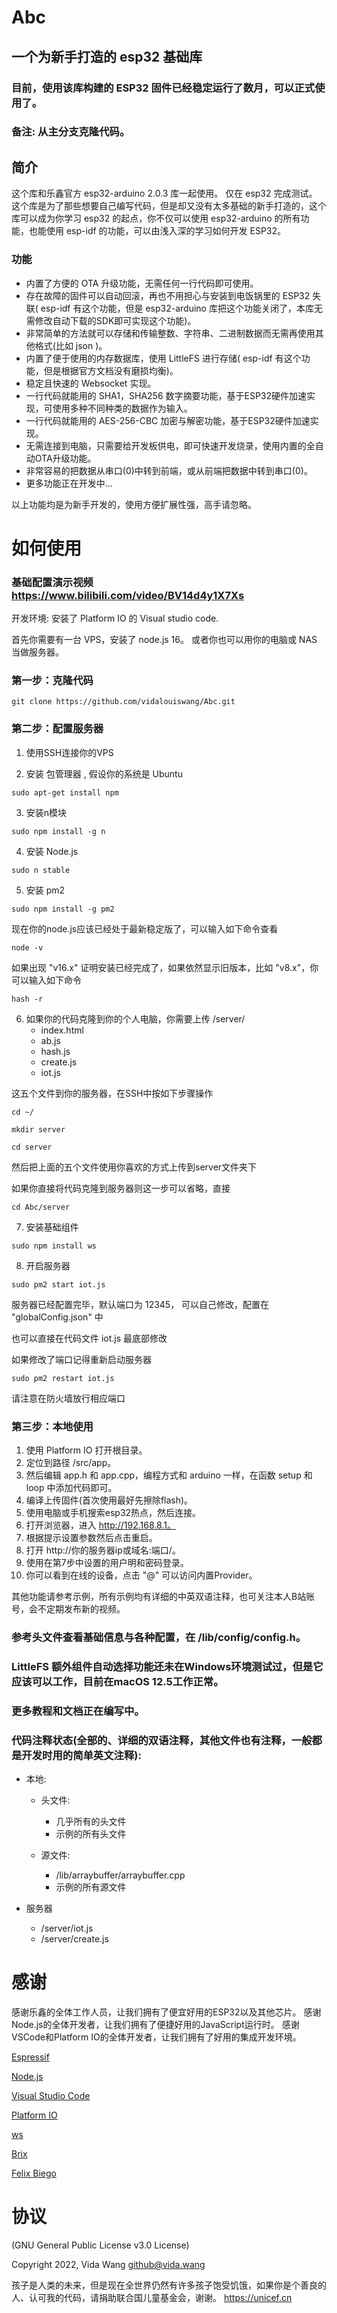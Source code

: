 # Abc

## 一个为新手打造的 esp32 基础库

### 目前，使用该库构建的 ESP32 固件已经稳定运行了数月，可以正式使用了。

### 备注: 从主分支克隆代码。

## 简介

这个库和乐鑫官方 esp32-arduino 2.0.3 库一起使用。
仅在 esp32 完成测试。
这个库是为了那些想要自己编写代码，但是却又没有太多基础的新手打造的，这个库可以成为你学习 esp32 的起点，你不仅可以使用 esp32-arduino 的所有功能，也能使用 esp-idf 的功能，可以由浅入深的学习如何开发 ESP32。

### 功能

* 内置了方便的 OTA 升级功能，无需任何一行代码即可使用。
* 存在故障的固件可以自动回滚，再也不用担心与安装到电饭锅里的 ESP32 失联( esp-idf 有这个功能，但是 esp32-arduino 库把这个功能关闭了，本库无需修改自动下载的SDK即可实现这个功能)。
* 非常简单的方法就可以存储和传输整数、字符串、二进制数据而无需再使用其他格式(比如 json )。
* 内置了便于使用的内存数据库，使用 LittleFS 进行存储( esp-idf 有这个功能，但是根据官方文档没有磨损均衡)。
* 稳定且快速的 Websocket 实现。
* 一行代码就能用的 SHA1，SHA256 数字摘要功能，基于ESP32硬件加速实现，可使用多种不同种类的数据作为输入。
* 一行代码就能用的 AES-256-CBC 加密与解密功能，基于ESP32硬件加速实现。
* 无需连接到电脑，只需要给开发板供电，即可快速开发烧录，使用内置的全自动OTA升级功能。
* 非常容易的把数据从串口(0)中转到前端，或从前端把数据中转到串口(0)。
* 更多功能正在开发中...

以上功能均是为新手开发的，使用方便扩展性强，高手请忽略。

# 如何使用

### 基础配置演示视频 https://www.bilibili.com/video/BV14d4y1X7Xs

开发环境: 安装了 Platform IO 的 Visual studio code.

首先你需要有一台 VPS，安装了 node.js 16。
或者你也可以用你的电脑或 NAS 当做服务器。

### 第一步：克隆代码

```console
git clone https://github.com/vidalouiswang/Abc.git
```

### 第二步：配置服务器

1. 使用SSH连接你的VPS

2. 安装 包管理器 , 假设你的系统是 Ubuntu

```console
sudo apt-get install npm
```

3. 安装n模块
```console
sudo npm install -g n
```

4. 安装 Node.js
```console
sudo n stable
```

5. 安装 pm2
```console
sudo npm install -g pm2
```

现在你的node.js应该已经处于最新稳定版了，可以输入如下命令查看

```console
node -v
```

如果出现 "v16.x" 证明安装已经完成了，如果依然显示旧版本，比如 "v8.x"，你可以输入如下命令

```console
hash -r
```

6. 如果你的代码克隆到你的个人电脑，你需要上传
/server/
    - index.html
    - ab.js
    - hash.js
    - create.js
    - iot.js

这五个文件到你的服务器，在SSH中按如下步骤操作

```console
cd ~/
```
```console
mkdir server
```
```console
cd server
```

然后把上面的五个文件使用你喜欢的方式上传到server文件夹下

如果你直接将代码克隆到服务器则这一步可以省略，直接
```console
cd Abc/server
```

7. 安装基础组件
```console
sudo npm install ws
```

8. 开启服务器
```console
sudo pm2 start iot.js
```

服务器已经配置完毕，默认端口为 12345， 可以自己修改，配置在 "globalConfig.json" 中

也可以直接在代码文件 iot.js 最底部修改

如果修改了端口记得重新启动服务器
```console
sudo pm2 restart iot.js
```

请注意在防火墙放行相应端口

### 第三步：本地使用

1. 使用 Platform IO 打开根目录。
2. 定位到路径 /src/app。 
3. 然后编辑 app.h 和 app.cpp，编程方式和 arduino 一样，在函数 setup 和 loop 中添加代码即可。
4. 编译上传固件(首次使用最好先擦除flash)。
5. 使用电脑或手机搜索esp32热点，然后连接。
6. 打开浏览器，进入 http://192.168.8.1。
7. 根据提示设置参数然后点击重启。
8. 打开 http://你的服务器ip或域名:端口/。
9. 使用在第7步中设置的用户明和密码登录。
10. 你可以看到在线的设备，点击 "@" 可以访问内置Provider。

其他功能请参考示例，所有示例均有详细的中英双语注释，也可关注本人B站账号，会不定期发布新的视频。

### 参考头文件查看基础信息与各种配置，在 /lib/config/config.h。

### LittleFS 额外组件自动选择功能还未在Windows环境测试过，但是它应该可以工作，目前在macOS 12.5工作正常。

### 更多教程和文档正在编写中。

### 代码注释状态(全部的、详细的双语注释，其他文件也有注释，一般都是开发时用的简单英文注释):

* 本地:

    * 头文件:

        * 几乎所有的头文件
        * 示例的所有头文件

    * 源文件:

        * /lib/arraybuffer/arraybuffer.cpp
        * 示例的所有源文件

* 服务器

    * /server/iot.js
    * /server/create.js

# 感谢

感谢乐鑫的全体工作人员，让我们拥有了便宜好用的ESP32以及其他芯片。
感谢Node.js的全体开发者，让我们拥有了便捷好用的JavaScript运行时。
感谢VSCode和Platform IO的全体开发者，让我们拥有了好用的集成开发环境。

[Espressif](https://github.com/espressif)

[Node.js](https://github.com/nodejs)

[Visual Studio Code](https://github.com/microsoft/vscode)

[Platform IO](https://github.com/platformio)

[ws](https://github.com/websockets/ws)

[Brix](https://github.com/brix/crypto-js)

[Felix Biego](https://github.com/fbiego/ESP32Time)

# 协议

(GNU General Public License v3.0 License)

Copyright 2022, Vida Wang <github@vida.wang>

孩子是人类的未来，但是现在全世界仍然有许多孩子饱受饥饿，如果你是个善良的人、认可我的代码，请捐助联合国儿童基金会，谢谢。
https://unicef.cn
